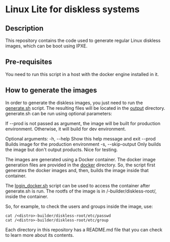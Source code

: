 # Linux Lite for diskless systems

## Description

This repository contains the code used to generate regular Linux diskless images, which can be boot using IPXE.

## Pre-requisites

You need to run this script in a host with the docker engine installed in it.

## How to generate the images

In order to generate the diskless images, you just need to run the [generate.sh](generate.sh) script. The resulting files will be located in the [output](output) directory. generate.sh can be run using optional parameters:

If --prod is not passed as argument, the image will be built for production environment. Otherwise, it will build for dev environment.

Optional arguments:
  -h, --help                  Show this help message and exit
  --prod                      Builds image for the production environment
  -s, --skip-output           Only builds the image but don't output products. Nice for testing.

The images are generated using a Docker container. The docker image generation files are provided in the [docker](docker) directory. So, the script first generates the docker images and, then, builds the image inside that container.

The [login_docker.sh](login_docker.sh) script can be used to access the container after generate.sh is run. The rootfs of the image is in /<distro>-builder/diskless-root/, inside the container.

So, for example, to check the users and groups inside the image, use:
```
cat /<distro>-builder/diskless-root/etc/passwd
cat /<distro>-builder/diskless-root/etc/group
```

Each directory in this repository has a README.md file that you can check to learn more about its contents.
